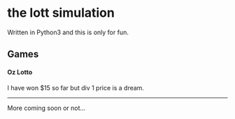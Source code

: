 # the lott simulation
Written in Python3 and this is only for fun.
## Games
#### Oz Lotto
I have won $15 so far but div 1 price is a dream.

***
More coming soon or not...
